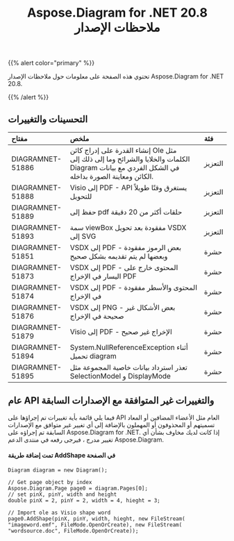 ﻿---
title: Aspose.Diagram for .NET 20.8 ملاحظات الإصدار
type: docs
weight: 14
url: /ar/net/aspose-diagram-for-net-20-8-release-notes/
---
{{% alert color="primary" %}}

تحتوي هذه الصفحة على معلومات حول ملاحظات الإصدار Aspose.Diagram for .NET 20.8.

{{% /alert %}}
## **التحسينات والتغييرات**  ##

|**مفتاح**|**ملخص**|**فئة**|
|:- |:- |:- |
|DIAGRAMNET-51886|إنشاء القدرة على إدراج كائن Ole مثل الكلمات والخلايا والشرائح وما إلى ذلك إلى Diagram في الشكل الفردي مع بيانات الكائن ومعاينة الصورة بداخله.|التعزيز|
|DIAGRAMNET-51888|Visio إلى PDF - API يستغرق وقتًا طويلاً للتحويل|التعزيز|
|DIAGRAMNET-51889|حفظ إلى pdf حلقات أكثر من 20 دقيقة|التعزيز|
|DIAGRAMNET-51893|سمة viewBox مفقودة بعد تحويل VSDX إلى SVG|التعزيز|
|DIAGRAMNET-51851|VSDX إلى PDF - بعض الرموز مفقودة وبعضها لم يتم تقديمه بشكل صحيح|حشرة|
|DIAGRAMNET-51873|VSDX إلى PDF - المحتوى خارج على اليسار في الإخراج PDF|حشرة|
|DIAGRAMNET-51874|VSDX إلى PDF - المحتوى والأسطر مفقودة في الإخراج|حشرة|
|DIAGRAMNET-51876|VSDX إلى PNG - بعض الأشكال غير صحيحة في الإخراج|حشرة|
|DIAGRAMNET-51879|Visio إلى PDF - الإخراج غير صحيح|حشرة|
|DIAGRAMNET-51894|System.NullReferenceException أثناء تحميل diagram|حشرة|
|DIAGRAMNET-51895|تعذر استرداد بيانات خاصية المجموعة مثل SelectionModel و DisplayMode|حشرة|

## **عام API والتغييرات غير المتوافقة مع الإصدارات السابقة**  ##
فيما يلي قائمة بأية تغييرات تم إجراؤها على API العام مثل الأعضاء المضافين أو المعاد تسميتهم أو المحذوفون أو المهملون بالإضافة إلى أي تغيير غير متوافق مع الإصدارات السابقة تم إجراؤه على Aspose.Diagram for .NET. إذا كانت لديك مخاوف بشأن أي تغيير مدرج ، فيرجى رفعه في منتدى الدعم Aspose.Diagram.

####  تمت إضافة طريقة AddShape في الصفحة ####
```
Diagram diagram = new Diagram();

// Get page object by index
Aspose.Diagram.Page page0 = diagram.Pages[0];
// set pinX, pinY, width and height
double pinX = 2, pinY = 2, width = 4, hieght = 3;

// Import ole as Visio shape word
page0.AddShape(pinX, pinY, width, hieght, new FileStream( "imageword.emf", FileMode.OpenOrCreate), new FileStream( "wordsource.doc", FileMode.OpenOrCreate));
```
